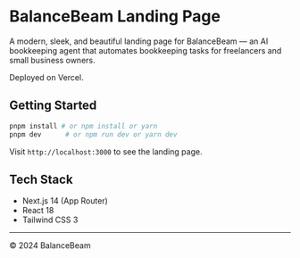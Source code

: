 # BalanceBeam Landing Page

A modern, sleek, and beautiful landing page for BalanceBeam — an AI bookkeeping agent that automates bookkeeping tasks for freelancers and small business owners.

Deployed on Vercel.

## Getting Started

```bash
pnpm install # or npm install or yarn
pnpm dev      # or npm run dev or yarn dev
```

Visit `http://localhost:3000` to see the landing page.

## Tech Stack

- Next.js 14 (App Router)
- React 18
- Tailwind CSS 3

---

© 2024 BalanceBeam 